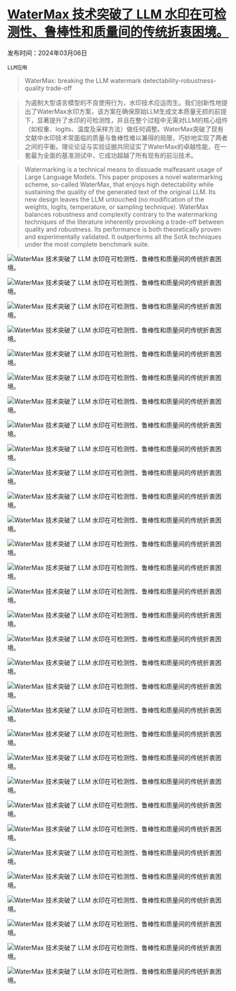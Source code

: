 # [WaterMax 技术突破了 LLM 水印在可检测性、鲁棒性和质量间的传统折衷困境。](https://arxiv.org/abs/2403.04808)

发布时间：2024年03月06日

`LLM应用`

> WaterMax: breaking the LLM watermark detectability-robustness-quality trade-off

> 为遏制大型语言模型的不良使用行为，水印技术应运而生。我们创新性地提出了WaterMax水印方案，该方案在确保原始LLM生成文本质量无损的前提下，显著提升了水印的可检测性，并且在整个过程中无需对LLM的核心组件（如权重、logits、温度及采样方法）做任何调整。WaterMax突破了现有文献中水印技术常面临的质量与鲁棒性难以兼得的局限，巧妙地实现了两者之间的平衡。理论论证与实验证据共同证实了WaterMax的卓越性能，在一套最为全面的基准测试中，它成功超越了所有现有的前沿技术。

> Watermarking is a technical means to dissuade malfeasant usage of Large Language Models. This paper proposes a novel watermarking scheme, so-called WaterMax, that enjoys high detectability while sustaining the quality of the generated text of the original LLM. Its new design leaves the LLM untouched (no modification of the weights, logits, temperature, or sampling technique). WaterMax balances robustness and complexity contrary to the watermarking techniques of the literature inherently provoking a trade-off between quality and robustness. Its performance is both theoretically proven and experimentally validated. It outperforms all the SotA techniques under the most complete benchmark suite.

![WaterMax 技术突破了 LLM 水印在可检测性、鲁棒性和质量间的传统折衷困境。](../../../paper_images/2403.04808/x1.png)

![WaterMax 技术突破了 LLM 水印在可检测性、鲁棒性和质量间的传统折衷困境。](../../../paper_images/2403.04808/x2.png)

![WaterMax 技术突破了 LLM 水印在可检测性、鲁棒性和质量间的传统折衷困境。](../../../paper_images/2403.04808/x3.png)

![WaterMax 技术突破了 LLM 水印在可检测性、鲁棒性和质量间的传统折衷困境。](../../../paper_images/2403.04808/x4.png)

![WaterMax 技术突破了 LLM 水印在可检测性、鲁棒性和质量间的传统折衷困境。](../../../paper_images/2403.04808/x5.png)

![WaterMax 技术突破了 LLM 水印在可检测性、鲁棒性和质量间的传统折衷困境。](../../../paper_images/2403.04808/x6.png)

![WaterMax 技术突破了 LLM 水印在可检测性、鲁棒性和质量间的传统折衷困境。](../../../paper_images/2403.04808/x7.png)

![WaterMax 技术突破了 LLM 水印在可检测性、鲁棒性和质量间的传统折衷困境。](../../../paper_images/2403.04808/x8.png)

![WaterMax 技术突破了 LLM 水印在可检测性、鲁棒性和质量间的传统折衷困境。](../../../paper_images/2403.04808/x9.png)

![WaterMax 技术突破了 LLM 水印在可检测性、鲁棒性和质量间的传统折衷困境。](../../../paper_images/2403.04808/x10.png)

![WaterMax 技术突破了 LLM 水印在可检测性、鲁棒性和质量间的传统折衷困境。](../../../paper_images/2403.04808/x11.png)

![WaterMax 技术突破了 LLM 水印在可检测性、鲁棒性和质量间的传统折衷困境。](../../../paper_images/2403.04808/x12.png)

![WaterMax 技术突破了 LLM 水印在可检测性、鲁棒性和质量间的传统折衷困境。](../../../paper_images/2403.04808/x13.png)

![WaterMax 技术突破了 LLM 水印在可检测性、鲁棒性和质量间的传统折衷困境。](../../../paper_images/2403.04808/x14.png)

![WaterMax 技术突破了 LLM 水印在可检测性、鲁棒性和质量间的传统折衷困境。](../../../paper_images/2403.04808/x15.png)

![WaterMax 技术突破了 LLM 水印在可检测性、鲁棒性和质量间的传统折衷困境。](../../../paper_images/2403.04808/x16.png)

![WaterMax 技术突破了 LLM 水印在可检测性、鲁棒性和质量间的传统折衷困境。](../../../paper_images/2403.04808/x17.png)

![WaterMax 技术突破了 LLM 水印在可检测性、鲁棒性和质量间的传统折衷困境。](../../../paper_images/2403.04808/x18.png)

![WaterMax 技术突破了 LLM 水印在可检测性、鲁棒性和质量间的传统折衷困境。](../../../paper_images/2403.04808/x19.png)

![WaterMax 技术突破了 LLM 水印在可检测性、鲁棒性和质量间的传统折衷困境。](../../../paper_images/2403.04808/x20.png)

![WaterMax 技术突破了 LLM 水印在可检测性、鲁棒性和质量间的传统折衷困境。](../../../paper_images/2403.04808/x21.png)

![WaterMax 技术突破了 LLM 水印在可检测性、鲁棒性和质量间的传统折衷困境。](../../../paper_images/2403.04808/x22.png)

![WaterMax 技术突破了 LLM 水印在可检测性、鲁棒性和质量间的传统折衷困境。](../../../paper_images/2403.04808/x23.png)

![WaterMax 技术突破了 LLM 水印在可检测性、鲁棒性和质量间的传统折衷困境。](../../../paper_images/2403.04808/x24.png)

![WaterMax 技术突破了 LLM 水印在可检测性、鲁棒性和质量间的传统折衷困境。](../../../paper_images/2403.04808/x25.png)

![WaterMax 技术突破了 LLM 水印在可检测性、鲁棒性和质量间的传统折衷困境。](../../../paper_images/2403.04808/x26.png)

![WaterMax 技术突破了 LLM 水印在可检测性、鲁棒性和质量间的传统折衷困境。](../../../paper_images/2403.04808/x27.png)

![WaterMax 技术突破了 LLM 水印在可检测性、鲁棒性和质量间的传统折衷困境。](../../../paper_images/2403.04808/x28.png)

![WaterMax 技术突破了 LLM 水印在可检测性、鲁棒性和质量间的传统折衷困境。](../../../paper_images/2403.04808/x29.png)

![WaterMax 技术突破了 LLM 水印在可检测性、鲁棒性和质量间的传统折衷困境。](../../../paper_images/2403.04808/x30.png)

![WaterMax 技术突破了 LLM 水印在可检测性、鲁棒性和质量间的传统折衷困境。](../../../paper_images/2403.04808/x31.png)